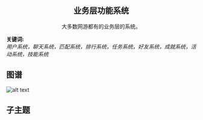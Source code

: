 <h2 align="center">业务层功能系统</h2>
<p align="center">大多数网游都有的业务层的系统。</p>

**关键词:**<br/> 
*用户系统，聊天系统，匹配系统，排行系统，任务系统，好友系统，成就系统，活动系统，技能系统*

## 图谱
![alt text](https://github.com/gonglei007/GameDevMind/blob/main/exports/4.6.业务层功能系统.png?raw=true)

## 子主题
